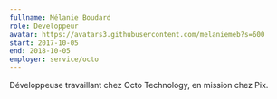```yaml
---
fullname: Mélanie Boudard
role: Developpeur
avatar: https://avatars3.githubusercontent.com/melaniemeb?s=600
start: 2017-10-05
end: 2018-10-05
employer: service/octo
---
```


Développeuse travaillant chez Octo Technology, en mission chez Pix.
